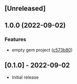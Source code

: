 ## [Unreleased]

## 1.0.0 (2022-09-02)


### Features

* empty gem project ([c573b80](https://www.github.com/8zca/my-gem-sample/commit/c573b804347421d9108df7fa98fd534d0463bc39))

## [0.1.0] - 2022-09-02

- Initial release

